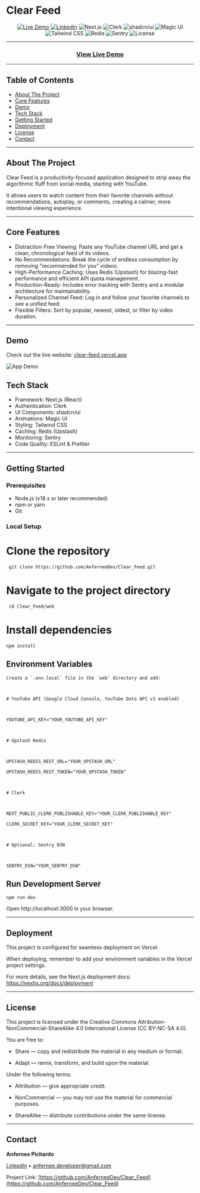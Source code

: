 # Clear Feed

<div align="center">

[![Live Demo](https://img.shields.io/badge/Live%20Demo-clear--feed.vercel.app-brightgreen?style=for-the-badge)](https://clear-feed.vercel.app)
[![LinkedIn](https://img.shields.io/badge/LinkedIn-0A66C2?style=for-the-badge&logo=linkedin&logoColor=white)](https://www.linkedin.com/in/anfernee-pichardo-0787a637a/)
![Next.js](https://img.shields.io/badge/Next.js-000000?style=for-the-badge&logo=nextdotjs&logoColor=white)
![Clerk](https://img.shields.io/badge/Clerk-6C47FF?style=for-the-badge&logo=clerk&logoColor=white)
![shadcn/ui](https://img.shields.io/badge/shadcn%2Fui-000000?style=for-the-badge&logo=shadcnui&logoColor=white)
![Magic UI](https://img.shields.io/badge/Magic%20UI-000000?style=for-the-badge&logo=magicui&logoColor=white)
![Tailwind CSS](https://img.shields.io/badge/Tailwind%20CSS-06B6D4?style=for-the-badge&logo=tailwindcss&logoColor=white)
![Redis](https://img.shields.io/badge/Redis-DC382D?style=for-the-badge&logo=redis&logoColor=white)
![Sentry](https://img.shields.io/badge/Sentry-362D59?style=for-the-badge&logo=sentry&logoColor=white)
![License](https://img.shields.io/badge/License-CC%20BY--NC--SA%204.0-lightgrey.svg?style=for-the-badge)

</div>

---

<div align="center">

### [View Live Demo](https://clear-feed.vercel.app)

</div>

---

## Table of Contents

- [About The Project](#about-the-project)
- [Core Features](#core-features)
- [Demo](#demo)
- [Tech Stack](#tech-stack)
- [Getting Started](#getting-started)
- [Deployment](#deployment)
- [License](#license)
- [Contact](#contact)

---

## About The Project

Clear Feed is a productivity-focused application designed to strip away the algorithmic fluff from social media, starting with YouTube.

It allows users to watch content from their favorite channels without recommendations, autoplay, or comments, creating a calmer, more intentional viewing experience.

---

## Core Features

- Distraction-Free Viewing: Paste any YouTube channel URL and get a clean, chronological feed of its videos.
- No Recommendations: Break the cycle of endless consumption by removing "recommended for you" videos.
- High-Performance Caching: Uses Redis (Upstash) for blazing-fast performance and efficient API quota management.
- Production-Ready: Includes error tracking with Sentry and a modular architecture for maintainability.
- Personalized Channel Feed: Log in and follow your favorite channels to see a unified feed.
- Flexible Filters: Sort by popular, newest, oldest, or filter by video duration.

---

## Demo

Check out the live website: [clear-feed.vercel.app](https://clear-feed.vercel.app)

![App Demo](assets/images/demo.gif)

## Tech Stack

- Framework: Next.js (React)
- Authentication: Clerk
- UI Components: shadcn/ui
- Animations: Magic UI
- Styling: Tailwind CSS
- Caching: Redis (Upstash)
- Monitoring: Sentry
- Code Quality: ESLint & Prettier

---

## Getting Started

### Prerequisites

- Node.js (v18.x or later recommended)
- npm or yarn
- Git

### Local Setup

# Clone the repository

` git clone https://github.com/AnferneeDev/Clear_Feed.git`

# Navigate to the project directory

` cd Clear_Feed/web`

# Install dependencies

`npm install`

## Environment Variables

```
Create a `.env.local` file in the `web` directory and add:



# YouTube API (Google Cloud Console, YouTube Data API v3 enabled)



YOUTUBE_API_KEY="YOUR_YOUTUBE_API_KEY"



# Upstash Redis



UPSTASH_REDIS_REST_URL="YOUR_UPSTASH_URL"

UPSTASH_REDIS_REST_TOKEN="YOUR_UPSTASH_TOKEN"



# Clerk



NEXT_PUBLIC_CLERK_PUBLISHABLE_KEY="YOUR_CLERK_PUBLISHABLE_KEY"

CLERK_SECRET_KEY="YOUR_CLERK_SECRET_KEY"



# Optional: Sentry DSN



SENTRY_DSN="YOUR_SENTRY_DSN"
```

## Run Development Server

`npm run dev`

Open http://localhost:3000 in your browser.

---

## Deployment

This project is configured for seamless deployment on Vercel.

When deploying, remember to add your environment variables in the Vercel project settings.

For more details, see the Next.js deployment docs: https://nextjs.org/docs/deployment

---

## License

This project is licensed under the Creative Commons Attribution-NonCommercial-ShareAlike 4.0 International License (CC BY-NC-SA 4.0).

You are free to:

- Share — copy and redistribute the material in any medium or format.

- Adapt — remix, transform, and build upon the material.

Under the following terms:

- Attribution — give appropriate credit.

- NonCommercial — you may not use the material for commercial purposes.

- ShareAlike — distribute contributions under the same license.

---

## Contact

**Anfernee Pichardo**

[LinkedIn](https://www.linkedin.com/in/anfernee-pichardo-0787a637a/) • anfernee.developer@gmail.com

Project Link: [https://github.com/AnferneeDev/Clear_Feed](https://github.com/AnferneeDev/Clear_Feed)

